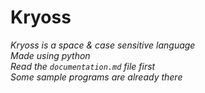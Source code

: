 # Kryoss
*Kryoss is a space & case sensitive language*<br>
*Made using python*<br>
*Read the `documentation.md` file first*<br>
*Some sample programs are already there*
